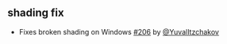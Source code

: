   [206]: https://github.com/sbt/sbt-assembly/pull/206
  [@YuvalItzchakov]: https://github.com/YuvalItzchakov

## shading fix

- Fixes broken shading on Windows [#206][206] by [@YuvalItzchakov][@YuvalItzchakov]

